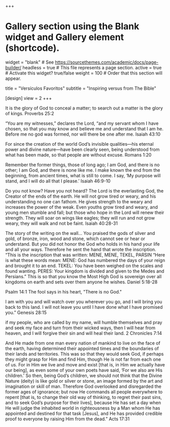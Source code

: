 +++
# Gallery section using the Blank widget and Gallery element (shortcode).
widget = "blank"  # See https://sourcethemes.com/academic/docs/page-builder/
headless = true  # This file represents a page section.
active = true  # Activate this widget? true/false
weight = 100  # Order that this section will appear.

title = "Versículos Favoritos"
subtitle = "Inspiring versus from The Bible"

[design]
	view = 2
+++

It is the glory of God to conceal a matter; to search out a matter is the glory of kings. Proverbs 25:2

“You are my witnesses,” declares the Lord, “and my servant whom I have chosen,
so that you may know and believe me and understand that I am he.
Before me no god was formed, nor will there be one after me. Isaiah 43:10

For since the creation of the world God’s invisible qualities—his eternal power and divine nature—have been clearly seen, being understood from what has been made, so that people are without excuse. Romans 1:20

Remember the former things, those of long ago;
I am God, and there is no other;
I am God, and there is none like me.
I make known the end from the beginning,
from ancient times, what is still to come.
I say, ‘My purpose will stand,
and I will do all that I please.’ Isaiah 46:9-10

Do you not know?
Have you not heard?
The Lord is the everlasting God,
the Creator of the ends of the earth.
He will not grow tired or weary,
and his understanding no one can fathom.
He gives strength to the weary
and increases the power of the weak.
Even youths grow tired and weary,
and young men stumble and fall;
but those who hope in the Lord
will renew their strength.
They will soar on wings like eagles;
they will run and not grow weary,
they will walk and not be faint. Isaiah 40:28-31

The story of the writing on the wall...
You praised the gods of silver and gold, of bronze, iron, wood and stone, which cannot see or hear or understand. But you did not honor the God who holds in his hand your life and all your ways. Therefore he sent the hand that wrote the inscription.
“This is the inscription that was written:
MENE, MENE, TEKEL, PARSIN
“Here is what these words mean:
MENE: God has numbered the days of your reign and brought it to an end.
TEKEL: You have been weighed on the scales and found wanting.
PERES: Your kingdom is divided and given to the Medes and Persians.”
This is so that you know the Most High God is sovereign over all kingdoms on earth and sets over them anyone he wishes. Daniel 5:18-28

Psalm 14:1 The fool says in his heart, "There is no God."

I am with you and will watch over you wherever you go, and I will bring you back to this land. I will not leave you until I have done what I have promised you.” Genesis 28:15

if my people, who are called by my name, will humble themselves and pray and seek my face and turn from their wicked ways, then I will hear from heaven, and I will forgive their sin and will heal their land. 2 Chronicles 7:14

And He made from one man every nation of mankind to live on the face of the earth, having determined their appointed times and the boundaries of their lands and territories. This was so that they would seek God, if perhaps they might grasp for Him and find Him, though He is not far from each one of us. For in Him we live and move and exist [that is, in Him we actually have our being], as even some of your own poets have said, ‘For we also are His children.’ So then, being God’s children, we should not think that the Divine Nature (deity) is like gold or silver or stone, an image formed by the art and imagination or skill of man. Therefore God overlooked and disregarded the former ages of ignorance; but now He commands all people everywhere to repent [that is, to change their old way of thinking, to regret their past sins, and to seek God’s purpose for their lives], because He has set a day when He will judge the inhabited world in righteousness by a Man whom He has appointed and destined for that task [Jesus], and He has provided credible proof to everyone by raising Him from the dead.” Acts 17:31
